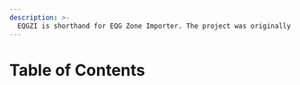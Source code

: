 ```yaml
---
description: >-
  EQGZI is shorthand for EQG Zone Importer. The project was originally designed by Zaela, and additional work was later added by Xackery.
---
```


# Table of Contents

